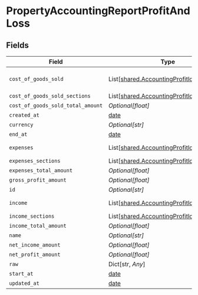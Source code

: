 # PropertyAccountingReportProfitAndLoss


## Fields

| Field                                                                                            | Type                                                                                             | Required                                                                                         | Description                                                                                      |
| ------------------------------------------------------------------------------------------------ | ------------------------------------------------------------------------------------------------ | ------------------------------------------------------------------------------------------------ | ------------------------------------------------------------------------------------------------ |
| `cost_of_goods_sold`                                                                             | List[[shared.AccountingProfitlossCategory](../../models/shared/accountingprofitlosscategory.md)] | :heavy_minus_sign:                                                                               | @deprecated – use cost_of_goods_sold_sections instead                                            |
| `cost_of_goods_sold_sections`                                                                    | List[[shared.AccountingProfitlossSection](../../models/shared/accountingprofitlosssection.md)]   | :heavy_minus_sign:                                                                               | N/A                                                                                              |
| `cost_of_goods_sold_total_amount`                                                                | *Optional[float]*                                                                                | :heavy_minus_sign:                                                                               | N/A                                                                                              |
| `created_at`                                                                                     | [date](https://docs.python.org/3/library/datetime.html#date-objects)                             | :heavy_minus_sign:                                                                               | N/A                                                                                              |
| `currency`                                                                                       | *Optional[str]*                                                                                  | :heavy_minus_sign:                                                                               | N/A                                                                                              |
| `end_at`                                                                                         | [date](https://docs.python.org/3/library/datetime.html#date-objects)                             | :heavy_minus_sign:                                                                               | N/A                                                                                              |
| `expenses`                                                                                       | List[[shared.AccountingProfitlossCategory](../../models/shared/accountingprofitlosscategory.md)] | :heavy_minus_sign:                                                                               | @deprecated – use expenses_sections instead                                                      |
| `expenses_sections`                                                                              | List[[shared.AccountingProfitlossSection](../../models/shared/accountingprofitlosssection.md)]   | :heavy_minus_sign:                                                                               | N/A                                                                                              |
| `expenses_total_amount`                                                                          | *Optional[float]*                                                                                | :heavy_minus_sign:                                                                               | N/A                                                                                              |
| `gross_profit_amount`                                                                            | *Optional[float]*                                                                                | :heavy_minus_sign:                                                                               | N/A                                                                                              |
| `id`                                                                                             | *Optional[str]*                                                                                  | :heavy_minus_sign:                                                                               | N/A                                                                                              |
| `income`                                                                                         | List[[shared.AccountingProfitlossCategory](../../models/shared/accountingprofitlosscategory.md)] | :heavy_minus_sign:                                                                               | @deprecated – use income_sections instead                                                        |
| `income_sections`                                                                                | List[[shared.AccountingProfitlossSection](../../models/shared/accountingprofitlosssection.md)]   | :heavy_minus_sign:                                                                               | N/A                                                                                              |
| `income_total_amount`                                                                            | *Optional[float]*                                                                                | :heavy_minus_sign:                                                                               | N/A                                                                                              |
| `name`                                                                                           | *Optional[str]*                                                                                  | :heavy_minus_sign:                                                                               | N/A                                                                                              |
| `net_income_amount`                                                                              | *Optional[float]*                                                                                | :heavy_minus_sign:                                                                               | N/A                                                                                              |
| `net_profit_amount`                                                                              | *Optional[float]*                                                                                | :heavy_minus_sign:                                                                               | N/A                                                                                              |
| `raw`                                                                                            | Dict[str, *Any*]                                                                                 | :heavy_minus_sign:                                                                               | N/A                                                                                              |
| `start_at`                                                                                       | [date](https://docs.python.org/3/library/datetime.html#date-objects)                             | :heavy_minus_sign:                                                                               | N/A                                                                                              |
| `updated_at`                                                                                     | [date](https://docs.python.org/3/library/datetime.html#date-objects)                             | :heavy_minus_sign:                                                                               | N/A                                                                                              |